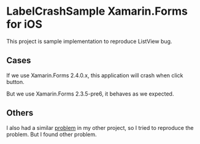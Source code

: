 # LabelCrashSample Xamarin.Forms for iOS

This project is sample implementation to reproduce ListView bug.

## Cases

If we use Xamarin.Forms 2.4.0.x, this application will crash when click button.

But we use Xamarin.Forms 2.3.5-pre6, it behaves as we expected.

## Others

I also had a similar [problem](https://bugzilla.xamarin.com/show_bug.cgi?id=59813) in my other project, so I tried to reproduce the problem.
But I found other problem.
